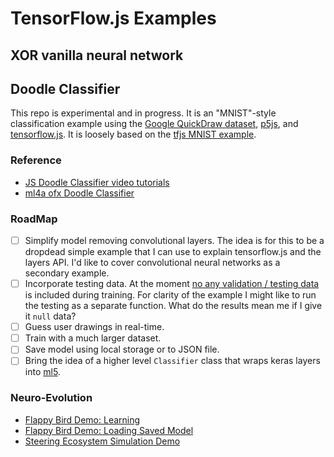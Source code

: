 # TensorFlow.js Examples

## XOR vanilla neural network

## Doodle Classifier
This repo is experimental and in progress. It is an "MNIST"-style classification example using the [Google QuickDraw dataset](https://quickdraw.withgoogle.com/data), [p5js](https://p5js.org/), and [tensorflow.js](https://js.tensorflow.org). It is loosely based on the [tfjs MNIST example](https://github.com/tensorflow/tfjs-examples/tree/master/mnist).

### Reference
* [JS Doodle Classifier video tutorials](https://www.youtube.com/watch?v=pqY_Tn2SIVA&list=PLRqwX-V7Uu6Zs14zKVuTuit6jApJgoYZQ)
* [ml4a ofx Doodle Classifier](https://ml4a.github.io/guides/DoodleClassifier/)

### RoadMap
* [ ] Simplify model removing convolutional layers. The idea is for this to be a dropdead simple example that I can use to explain tensorflow.js and the layers API. I'd like to cover convolutional neural networks as a secondary example.
* [ ] Incorporate testing data. At the moment [no any validation / testing data](https://github.com/shiffman/Tensorflow-JS-Doodle-Classifier/blob/master/classifier.js#L53) is included during training. For clarity of the example I might like to run the testing as a separate function. What do the results mean me if I give it `null` data?
* [ ] Guess user drawings in real-time.
* [ ] Train with a much larger dataset.
* [ ] Save model using local storage or to JSON file.
* [ ] Bring the idea of a higher level `Classifier` class that wraps keras layers into [ml5](https://ml5js.github.io/).

### Neuro-Evolution
* [Flappy Bird Demo: Learning](https://shiffman.github.io/Tensorflow-JS-Examples/04_neuro_evolution_flappy/) 
* [Flappy Bird Demo: Loading Saved Model](https://shiffman.github.io/Tensorflow-JS-Examples/04_neuro_load_flappy/) 
* [Steering Ecosystem Simulation Demo](https://shiffman.github.io/Tensorflow-JS-Examples/04_neuro_evolution_steering/) 